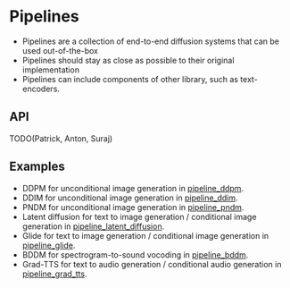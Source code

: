 # Pipelines

- Pipelines are a collection of end-to-end diffusion systems that can be used out-of-the-box
- Pipelines should stay as close as possible to their original implementation 
- Pipelines can include components of other library, such as text-encoders. 

## API

TODO(Patrick, Anton, Suraj)

## Examples

- DDPM for unconditional image generation in [pipeline_ddpm](https://github.com/huggingface/diffusers/blob/main/src/diffusers/pipelines/pipeline_ddpm.py).
- DDIM for unconditional image generation in [pipeline_ddim](https://github.com/huggingface/diffusers/blob/main/src/diffusers/pipelines/pipeline_ddim.py).
- PNDM for unconditional image generation in [pipeline_pndm](https://github.com/huggingface/diffusers/blob/main/src/diffusers/pipelines/pipeline_pndm.py).
- Latent diffusion for text to image generation / conditional image generation in [pipeline_latent_diffusion](https://github.com/huggingface/diffusers/blob/main/src/diffusers/pipelines/pipeline_latent_diffusion.py).
- Glide for text to image generation / conditional image generation in [pipeline_glide](https://github.com/huggingface/diffusers/blob/main/src/diffusers/pipelines/pipeline_glide.py).
- BDDM for spectrogram-to-sound vocoding in [pipeline_bddm](https://github.com/huggingface/diffusers/blob/main/src/diffusers/pipelines/pipeline_bddm.py).
- Grad-TTS for text to audio generation / conditional audio generation in [pipeline_grad_tts](https://github.com/huggingface/diffusers/blob/main/src/diffusers/pipelines/pipeline_grad_tts.py).

